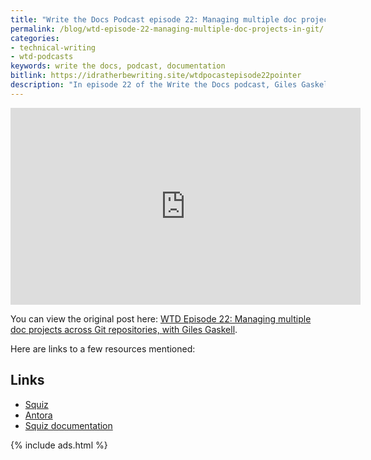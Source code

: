 ```yaml
---
title: "Write the Docs Podcast episode 22: Managing multiple doc projects across Git repositories, with Giles Gaskell"
permalink: /blog/wtd-episode-22-managing-multiple-doc-projects-in-git/
categories:
- technical-writing
- wtd-podcasts
keywords: write the docs, podcast, documentation
bitlink: https://idratherbewriting.site/wtdpocastepisode22pointer
description: "In episode 22 of the Write the Docs podcast, Giles Gaskell from Squiz in Australia joins us to talk about managing multiple doc projects across Git repositories through Antora. Giles explains how to establish processes such that updating documentation becomes part of the definition of done, how to manage build process across multiple Gitlab repositories, strategies for distributing doc work across engineers through templates, how to scale workloads when you're the lone technical writer in the company, times when dogfooding your own product for docs makes sense and when it does not, pros and cons of Asciidoc versus Markdown, and more docs-as-code topics."
---
```


<iframe width="560" height="315" src="https://www.youtube.com/embed/6aQZT6EwBtU" frameborder="0" allow="accelerometer; autoplay; encrypted-media; gyroscope; picture-in-picture" allowfullscreen></iframe>

You can view the original post here: [WTD Episode 22: Managing multiple doc projects across Git repositories, with Giles Gaskell](https://podcast.writethedocs.org/2019/07/28/episode-22-sharing-content-across-git-repos-with-antora/).

Here are links to a few resources mentioned:

## Links

* [Squiz](https://www.squiz.net/)
* [Antora](https://antora.org/)
* [Squiz documentation](https://matrix.squiz.net/manuals)

{% include ads.html %}
